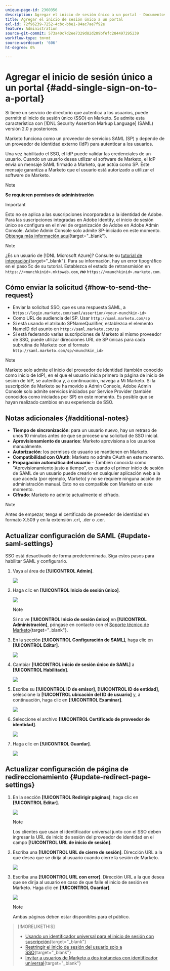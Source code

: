 ```yaml
---
unique-page-id: 2360356
description: Agregar el inicio de sesión único a un portal - Documentos de Marketo - Documentación del producto
title: Agregar el inicio de sesión único a un portal
exl-id: 72f96239-7252-4cbc-bbe1-84ac7ae7f92e
feature: Administration
source-git-commit: 573a40c7d2ee7329d82d209bfefc284497295239
workflow-type: tm+mt
source-wordcount: '606'
ht-degree: 0%

---
```


# Agregar el inicio de sesión único a un portal {#add-single-sign-on-to-a-portal}

Si tiene un servicio de directorio que autentica a los usuarios, puede permitir el inicio de sesión único (SSO) en Marketo. Se admite esta característica con [!DNL Security Assertion Markup Language] (SAML) versión 2.0 y posteriores.

Marketo funciona como un proveedor de servicios SAML (SP) y depende de un proveedor de identidad externo (IdP) para autenticar a los usuarios.

Una vez habilitado el SSO, el IdP puede validar las credenciales de un usuario. Cuando un usuario desea utilizar el software de Marketo, el IdP envía un mensaje SAML firmado a Marketo, que actúa como SP. Este mensaje garantiza a Marketo que el usuario está autorizado a utilizar el software de Marketo.

>[!NOTE]
>
>**Se requieren permisos de administración**

>[!IMPORTANT]
>
>Esto no se aplica a las suscripciones incorporadas a la identidad de Adobe. Para las suscripciones integradas en Adobe Identity, el inicio de sesión único se configura en el nivel de organización de Adobe en Adobe Admin Console. Adobe Admin Console solo admite SP-iniciado en este momento. [Obtenga más información aquí](https://helpx.adobe.com/es/enterprise/using/set-up-identity.html){target="_blank"}.

>[!NOTE]
>
>¿Es un usuario de [!DNL Microsoft Azure]? Consulte su [tutorial de integración](https://azure.microsoft.com/en-us/documentation/articles/active-directory-saas-marketo-tutorial/){target="_blank"}. Para su información, hay un error tipográfico en el paso 5c de su tutorial. Establezca el estado de retransmisión en `https://<munchkinid>.mktoweb.com`, **_no_** `https://<munchkinid>.marketo.com`.

## Cómo enviar la solicitud {#how-to-send-the-request}

* Enviar la solicitud SSO, que es una respuesta SAML, a `https://login.marketo.com/saml/assertion/<your-munchkin-id>`
* Como URL de audiencia del SP. Usar `http://saml.marketo.com/sp`
* Si está usando el atributo SPNameQualifier, establezca el elemento NameID del asunto en `http://saml.marketo.com/sp`
* Si está federando varias suscripciones de Marketo al mismo proveedor de SSO, puede utilizar direcciones URL de SP únicas para cada subrutina de Marketo con el formato `http://saml.marketo.com/sp/<munchkin_id>`

>[!NOTE]
>
>Marketo solo admite el inicio del proveedor de identidad (también conocido como inicio de IdP), en el que el usuario inicia primero la página de inicio de sesión de IdP, se autentica y, a continuación, navega a Mi Marketo. Si la suscripción de Marketo se ha movido a Admin Console, Adobe Admin Console solo admite servicios iniciados por Service Provider (también conocidos como iniciados por SP) en este momento. Es posible que se hayan realizado cambios en su experiencia de SSO.

## Notas adicionales {#additional-notes}

* **Tiempo de sincronización**: para un usuario nuevo, hay un retraso de unos 10 minutos antes de que se procese una solicitud de SSO inicial.
* **Aprovisionamiento de usuarios**: Marketo aprovisiona a los usuarios manualmente.
* **Autorización**: los permisos de usuario se mantienen en Marketo.
* **Compatibilidad con OAuth**: Marketo no admite OAuth en este momento.
* **Propagación automática del usuario** - También conocida como &quot;Aprovisionamiento justo a tiempo&quot;, es cuando el primer inicio de sesión de SAML de un usuario puede crearlo en cualquier aplicación web a la que acceda (por ejemplo, Marketo) y no se requiere ninguna acción de administración manual. Esto no es compatible con Marketo en este momento.
* **Cifrado**: Marketo no admite actualmente el cifrado.

>[!NOTE]
>
>Antes de empezar, tenga el certificado de proveedor de identidad en formato X.509 y en la extensión .crt, .der o .cer.

## Actualizar configuración de SAML {#update-saml-settings}

SSO está desactivado de forma predeterminada. Siga estos pasos para habilitar SAML y configurarlo.

1. Vaya al área de **[!UICONTROL Admin]**.

   ![](assets/add-single-sign-on-to-a-portal-1.png)

1. Haga clic en **[!UICONTROL Inicio de sesión único]**.

   ![](assets/add-single-sign-on-to-a-portal-2.png)

   >[!NOTE]
   >
   >Si no ve **[!UICONTROL Inicio de sesión único]** en **[!UICONTROL Administración]**, póngase en contacto con el [Soporte técnico de Marketo](https://nation.marketo.com/t5/Support/ct-p/Support){target="_blank"}.

1. En la sección **[!UICONTROL Configuración de SAML]**, haga clic en **[!UICONTROL Editar]**.

   ![](assets/add-single-sign-on-to-a-portal-3.png)

1. Cambiar **[!UICONTROL inicio de sesión único de SAML]** a **[!UICONTROL Habilitado]**.

   ![](assets/add-single-sign-on-to-a-portal-4.png)

1. Escriba su **[!UICONTROL ID de emisor]**, **[!UICONTROL ID de entidad]**, seleccione la **[!UICONTROL ubicación del ID de usuario]** y, a continuación, haga clic en **[!UICONTROL Examinar]**.

   ![](assets/add-single-sign-on-to-a-portal-5.png)

1. Seleccione el archivo **[!UICONTROL Certificado de proveedor de identidad]**.

   ![](assets/add-single-sign-on-to-a-portal-6.png)

1. Haga clic en **[!UICONTROL Guardar]**.

   ![](assets/add-single-sign-on-to-a-portal-7.png)

## Actualizar configuración de página de redireccionamiento {#update-redirect-page-settings}

1. En la sección **[!UICONTROL Redirigir páginas]**, haga clic en **[!UICONTROL Editar]**.

   ![](assets/add-single-sign-on-to-a-portal-8.png)

   >[!NOTE]
   >
   >Los clientes que usan el identificador universal junto con el SSO deben ingresar la URL de inicio de sesión del proveedor de identidad en el campo **[!UICONTROL URL de inicio de sesión]**.

1. Escriba una **[!UICONTROL URL de cierre de sesión]**. Dirección URL a la que desea que se dirija al usuario cuando cierre la sesión de Marketo.

   ![](assets/add-single-sign-on-to-a-portal-9.png)

1. Escriba una **[!UICONTROL URL con error]**. Dirección URL a la que desea que se dirija al usuario en caso de que falle el inicio de sesión en Marketo. Haga clic en **[!UICONTROL Guardar]**.

   ![](assets/add-single-sign-on-to-a-portal-10.png)

   >[!NOTE]
   >
   >Ambas páginas deben estar disponibles para el público.

>[!MORELIKETHIS]
>
>* [Usando un identificador universal para el inicio de sesión con suscripción](/help/marketo/product-docs/administration/settings/using-a-universal-id-for-subscription-login.md){target="_blank"}
>* [Restringir el inicio de sesión del usuario solo a SSO](/help/marketo/product-docs/administration/additional-integrations/restrict-user-login-to-sso-only.md){target="_blank"}
>* [Invitar a usuarios de Marketo a dos instancias con identificador universal](https://nation.marketo.com/t5/Knowledgebase/Inviting-Marketo-Users-to-Two-Instances-with-Universal-ID-UID/ta-p/251122){target="_blank"}
